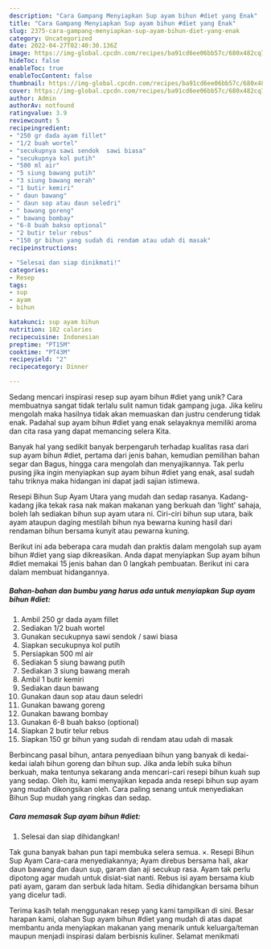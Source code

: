 ```yaml
---
description: "Cara Gampang Menyiapkan Sup ayam bihun #diet yang Enak"
title: "Cara Gampang Menyiapkan Sup ayam bihun #diet yang Enak"
slug: 2375-cara-gampang-menyiapkan-sup-ayam-bihun-diet-yang-enak
category: Uncategorized
date: 2022-04-27T02:40:30.136Z
image: https://img-global.cpcdn.com/recipes/ba91cd6ee06bb57c/680x482cq70/sup-ayam-bihun-diet-foto-resep-utama.jpg
hideToc: false
enableToc: true
enableTocContent: false
thumbnail: https://img-global.cpcdn.com/recipes/ba91cd6ee06bb57c/680x482cq70/sup-ayam-bihun-diet-foto-resep-utama.jpg
cover: https://img-global.cpcdn.com/recipes/ba91cd6ee06bb57c/680x482cq70/sup-ayam-bihun-diet-foto-resep-utama.jpg
author: Admin
authorAv: notfound
ratingvalue: 3.9
reviewcount: 5
recipeingredient:
- "250 gr dada ayam fillet"
- "1/2 buah wortel"
- "secukupnya sawi sendok  sawi biasa"
- "secukupnya kol putih"
- "500 ml air"
- "5 siung bawang putih"
- "3 siung bawang merah"
- "1 butir kemiri"
- " daun bawang"
- " daun sop atau daun seledri"
- " bawang goreng"
- " bawang bombay"
- "6-8 buah bakso optional"
- "2 butir telur rebus"
- "150 gr bihun yang sudah di rendam atau udah di masak"
recipeinstructions:

- "Selesai dan siap dinikmati!"
categories:
- Resep
tags:
- sup
- ayam
- bihun

katakunci: sup ayam bihun 
nutrition: 182 calories
recipecuisine: Indonesian
preptime: "PT15M"
cooktime: "PT43M"
recipeyield: "2"
recipecategory: Dinner

---
```





Sedang mencari inspirasi resep sup ayam bihun #diet yang unik? Cara membuatnya sangat tidak terlalu sulit namun tidak gampang juga. Jika keliru mengolah maka hasilnya tidak akan memuaskan dan justru cenderung tidak enak. Padahal sup ayam bihun #diet yang enak selayaknya memiliki aroma dan cita rasa yang dapat memancing selera Kita.





Banyak hal yang sedikit banyak berpengaruh terhadap kualitas rasa dari sup ayam bihun #diet, pertama dari jenis bahan, kemudian pemilihan bahan segar dan Bagus, hingga cara mengolah dan menyajikannya. Tak perlu pusing jika ingin menyiapkan sup ayam bihun #diet yang enak,      asal sudah tahu triknya maka hidangan ini dapat jadi sajian istimewa.














Resepi Bihun Sup Ayam Utara yang mudah dan sedap rasanya. Kadang-kadang jika tekak rasa nak makan makanan yang berkuah dan &#39;light&#39; sahaja, boleh lah sediakan bihun sup ayam utara ni. Ciri-ciri bihun sup utara, baik ayam ataupun daging mestilah bihun nya bewarna kuning hasil dari rendaman bihun bersama kunyit atau pewarna kuning.






Berikut ini ada beberapa cara mudah dan praktis dalam mengolah sup ayam bihun #diet yang siap dikreasikan. Anda dapat menyiapkan Sup ayam bihun #diet memakai 15 jenis bahan dan 0 langkah pembuatan. Berikut ini cara dalam membuat hidangannya.

<!--inarticleads1-->

##### Bahan-bahan dan bumbu yang harus ada untuk menyiapkan Sup ayam bihun #diet:

1. Ambil 250 gr dada ayam fillet
1. Sediakan 1/2 buah wortel
1. Gunakan secukupnya sawi sendok / sawi biasa
1. Siapkan secukupnya kol putih
1. Persiapkan 500 ml air
1. Sediakan 5 siung bawang putih
1. Sediakan 3 siung bawang merah
1. Ambil 1 butir kemiri
1. Sediakan  daun bawang
1. Gunakan  daun sop atau daun seledri
1. Gunakan  bawang goreng
1. Gunakan  bawang bombay
1. Gunakan 6-8 buah bakso (optional)
1. Siapkan 2 butir telur rebus
1. Siapkan 150 gr bihun yang sudah di rendam atau udah di masak


Berbincang pasal bihun, antara penyediaan bihun yang banyak di kedai-kedai ialah bihun goreng dan bihun sup. Jika anda lebih suka bihun berkuah, maka tentunya sekarang anda mencari-cari resepi bihun kuah sup yang sedap. Oleh itu, kami menyajikan kepada anda resepi bihun sup ayam yang mudah dikongsikan oleh. Cara paling senang untuk menyediakan Bihun Sup mudah yang ringkas dan sedap. 

<!--inarticleads2-->

##### Cara memasak Sup ayam bihun #diet:


1. Selesai dan siap dihidangkan!

Tak guna banyak bahan pun tapi membuka selera semua. ×. Resepi Bihun Sup Ayam Cara-cara menyediakannya; Ayam direbus bersama hali, akar daun bawang dan daun sup, garam dan aji secukup rasa. Ayam tak perlu dipotong agar mudah untuk disiat-siat nanti. Rebus isi ayam bersama kiub pati ayam, garam dan serbuk lada hitam. Sedia dihidangkan bersama bihun yang dicelur tadi. 

Terima kasih telah menggunakan resep yang kami tampilkan di sini. Besar harapan kami, olahan Sup ayam bihun #diet yang mudah di atas dapat membantu anda menyiapkan makanan yang menarik untuk keluarga/teman maupun menjadi inspirasi dalam berbisnis kuliner. Selamat menikmati
